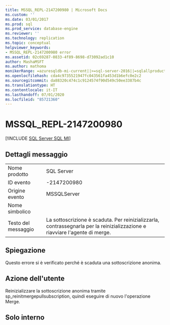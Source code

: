 ```yaml
---
title: MSSQL_REPL-2147200980 | Microsoft Docs
ms.custom: ''
ms.date: 03/01/2017
ms.prod: sql
ms.prod_service: database-engine
ms.reviewer: ''
ms.technology: replication
ms.topic: conceptual
helpviewer_keywords:
- MSSQL_REPL-2147200980 error
ms.assetid: 02c69287-0833-4f89-8698-d73092ad1c10
author: MashaMSFT
ms.author: mathoma
monikerRange: =azuresqldb-mi-current||>=sql-server-2016||=sqlallproducts-allversions
ms.openlocfilehash: cda4c9735521947fc043561fa453d1b6efc0e2c2
ms.sourcegitcommit: da88320c474c1c9124574f90d549c50ee3387b4c
ms.translationtype: HT
ms.contentlocale: it-IT
ms.lasthandoff: 07/01/2020
ms.locfileid: "85721360"
---
```

# <a name="mssql_repl-2147200980"></a>MSSQL_REPL-2147200980
[!INCLUDE [SQL Server SQL MI](../../includes/applies-to-version/sql-asdbmi.md)]
    
## <a name="message-details"></a>Dettagli messaggio  
  
|||  
|-|-|  
|Nome prodotto|SQL Server|  
|ID evento|-2147200980|  
|Origine evento|MSSQLServer|  
|Nome simbolico||  
|Testo del messaggio|La sottoscrizione è scaduta. Per reinizializzarla, contrassegnarla per la reinizializzazione e riavviare l'agente di merge.|  
  
## <a name="explanation"></a>Spiegazione  
 Questo errore si è verificato perché è scaduta una sottoscrizione anonima.  
  
## <a name="user-action"></a>Azione dell'utente  
 Reinizializzare la sottoscrizione anonima tramite sp_reinitmergepullsubscription, quindi eseguire di nuovo l'operazione Merge.  
  
## <a name="internal-only"></a>Solo interno  
  
